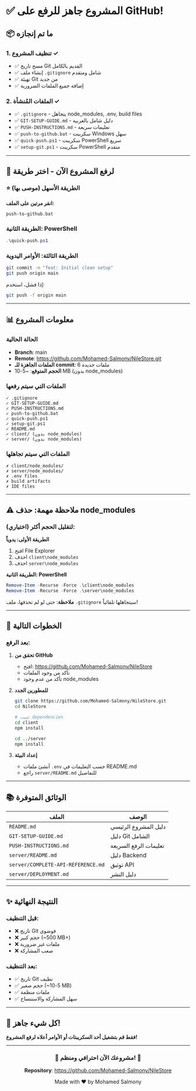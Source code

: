 # ✅ المشروع جاهز للرفع على GitHub!

## 📦 ما تم إنجازه

### 1. تنظيف المشروع ✓
- ✅ مسح تاريخ Git القديم بالكامل
- ✅ إنشاء ملف `.gitignore` شامل ومتقدم
- ✅ تهيئة Git من جديد
- ✅ إضافة جميع الملفات الضرورية

### 2. الملفات المُنشأة ✓
- ✅ `.gitignore` - يتجاهل node_modules, .env, build files
- ✅ `GIT-SETUP-GUIDE.md` - دليل شامل بالعربية
- ✅ `PUSH-INSTRUCTIONS.md` - تعليمات سريعة
- ✅ `push-to-github.bat` - سكريبت Windows سهل
- ✅ `quick-push.ps1` - سكريبت PowerShell سريع
- ✅ `setup-git.ps1` - سكريبت PowerShell متقدم

---

## 🚀 لرفع المشروع الآن - اختر طريقة

### ⭐ الطريقة الأسهل (موصى بها)

**انقر مرتين على الملف:**
```
push-to-github.bat
```

### الطريقة الثانية: PowerShell

```powershell
.\quick-push.ps1
```

### الطريقة الثالثة: الأوامر اليدوية

```bash
git commit -m "feat: Initial clean setup"
git push origin main
```

إذا فشل، استخدم:
```bash
git push -f origin main
```

---

## 📊 معلومات المشروع

### الحالة الحالية
- **Branch**: main
- **Remote**: https://github.com/Mohamed-Salmony/NileStore.git
- **الملفات الجاهزة للـ commit**: 6 ملفات جديدة
- **الحجم المتوقع**: ~5-10 MB (بدون node_modules)

### الملفات التي سيتم رفعها
```
✓ .gitignore
✓ GIT-SETUP-GUIDE.md
✓ PUSH-INSTRUCTIONS.md
✓ push-to-github.bat
✓ quick-push.ps1
✓ setup-git.ps1
✓ README.md
✓ client/ (بدون node_modules)
✓ server/ (بدون node_modules)
```

### الملفات التي سيتم تجاهلها
```
✗ client/node_modules/
✗ server/node_modules/
✗ .env files
✗ build artifacts
✗ IDE files
```

---

## ⚠️ ملاحظة مهمة: حذف node_modules

### لتقليل الحجم أكثر (اختياري):

**الطريقة الأولى: يدوياً**
1. افتح File Explorer
2. احذف `client\node_modules`
3. احذف `server\node_modules`

**الطريقة الثانية: PowerShell**
```powershell
Remove-Item -Recurse -Force .\client\node_modules
Remove-Item -Recurse -Force .\server\node_modules
```

**ملاحظة**: حتى لو لم تحذفها، ملف `.gitignore` سيتجاهلها تلقائياً!

---

## 🎯 الخطوات التالية

### بعد الرفع:

1. **تحقق من GitHub**
   - افتح: https://github.com/Mohamed-Salmony/NileStore
   - تأكد من وجود الملفات
   - تأكد من عدم وجود node_modules

2. **للمطورين الجدد**
   ```bash
   git clone https://github.com/Mohamed-Salmony/NileStore.git
   cd NileStore
   
   # تثبيت dependencies
   cd client
   npm install
   
   cd ../server
   npm install
   ```

3. **إعداد البيئة**
   - أنشئ ملفات `.env` حسب التعليمات في README.md
   - راجع `server/README.md` للتفاصيل

---

## 📚 الوثائق المتوفرة

| الملف | الوصف |
|------|-------|
| `README.md` | دليل المشروع الرئيسي |
| `GIT-SETUP-GUIDE.md` | دليل Git الشامل |
| `PUSH-INSTRUCTIONS.md` | تعليمات الرفع السريعة |
| `server/README.md` | دليل Backend |
| `server/COMPLETE-API-REFERENCE.md` | توثيق API |
| `server/DEPLOYMENT.md` | دليل النشر |

---

## ✨ النتيجة النهائية

### قبل التنظيف:
- ❌ تاريخ Git فوضوي
- ❌ حجم كبير (~500 MB+)
- ❌ ملفات غير ضرورية
- ❌ صعب المشاركة

### بعد التنظيف:
- ✅ تاريخ Git نظيف
- ✅ حجم صغير (~5-10 MB)
- ✅ ملفات منظمة
- ✅ سهل المشاركة والاستنساخ

---

## 🎉 كل شيء جاهز!

**فقط قم بتشغيل أحد السكريبتات أو الأوامر أعلاه لرفع المشروع!**

---

<div align="center">

### 🌟 مشروعك الآن احترافي ومنظم! 🌟

**Repository**: https://github.com/Mohamed-Salmony/NileStore

Made with ❤️ by Mohamed Salmony

</div>
